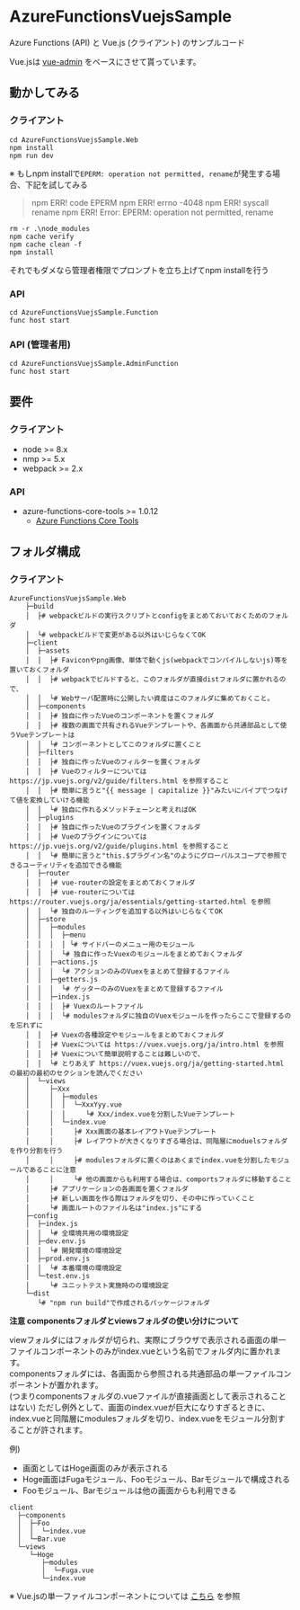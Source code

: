 # AzureFunctionsVuejsSample
Azure Functions (API) と Vue.js (クライアント) のサンプルコード

Vue.jsは [vue-admin](https://github.com/vue-bulma/vue-admin) をベースにさせて貰っています。

## 動かしてみる
### クライアント 
```
cd AzureFunctionsVuejsSample.Web
npm install
npm run dev
```
※ もしnpm installで```EPERM: operation not permitted, rename```が発生する場合、下記を試してみる
> npm ERR! code EPERM
> npm ERR! errno -4048
> npm ERR! syscall rename
> npm ERR! Error: EPERM: operation not permitted, rename
```
rm -r .\node_modules
npm cache verify
npm cache clean -f
npm install
```
それでもダメなら管理者権限でプロンプトを立ち上げてnpm installを行う

### API 
```
cd AzureFunctionsVuejsSample.Function
func host start
```

### API (管理者用)
```
cd AzureFunctionsVuejsSample.AdminFunction
func host start
```

## 要件
### クライアント
* node >= 8.x
* nmp >= 5.x
* webpack >= 2.x
### API
* azure-functions-core-tools >= 1.0.12
    * [Azure Functions Core Tools](https://docs.microsoft.com/ja-jp/azure/azure-functions/functions-run-local)

## フォルダ構成
### クライアント
```
AzureFunctionsVuejsSample.Web
    ├─build
    │  ├# webpackビルドの実行スクリプトとconfigをまとめておいておくためのフォルダ
    │  └# webpackビルドで変更がある以外はいじらなくてOK
    ├─client
    │  ├─assets
    │  │  ├# Faviconやpng画像、単体で動くjs(webpackでコンパイルしないjs)等を置いておくフォルダ
    │  │  ├# webpackでビルドすると、このフォルダが直接distフォルダに置かれるので、
    │  │  └# Webサーバ配置時に公開したい資産はこのフォルダに集めておくこと。
    │  ├─components
    │  │  ├# 独自に作ったVueのコンポーネントを置くフォルダ
    │  │  ├# 複数の画面で共有されるVueテンプレートや、各画面から共通部品として使うVueテンプレートは
    │  │  └# コンポーネントとしてこのフォルダに置くこと
    │  ├─filters
    │  │  ├# 独自に作ったVueのフィルターを置くフォルダ
    │  │  ├# Vueのフィルターについては https://jp.vuejs.org/v2/guide/filters.html を参照すること
    │  │  ├# 簡単に言うと"{{ message | capitalize }}"みたいにパイプでつなげて値を変換していける機能
    │  │  └# 独自に作れるメソッドチェーンと考えればOK
    │  ├─plugins
    │  │  ├# 独自に作ったVueのプラグインを置くフォルダ
    │  │  ├# Vueのプラグインについては https://jp.vuejs.org/v2/guide/plugins.html を参照すること
    │  │  └# 簡単に言うと"this.$プラグイン名"のようにグローバルスコープで参照できるユーティリティを追加できる機能
    │  ├─router
    │  │  ├# vue-routerの設定をまとめておくフォルダ
    │  │  ├# vue-routerについては https://router.vuejs.org/ja/essentials/getting-started.html を参照
    │  │  └# 独自のルーティングを追加する以外はいじらなくてOK
    │  ├─store
    │  │  ├─modules
    │  │  │  ├─menu
    │  │  │  │ └# サイドバーのメニュー用のモジュール
    │  │  │  └# 独自に作ったVuexのモジュールをまとめておくフォルダ
    │  │  ├─actions.js
    │  │  │  └# アクションのみのVuexをまとめて登録するファイル
    │  │  ├─getters.js
    │  │  │  └# ゲッターのみのVuexをまとめて登録するファイル
    │  │  ├─index.js
    │  │  │  ├# Vuexのルートファイル
    │  │  │  └# modulesフォルダに独自のVuexモジュールを作ったらここで登録するのを忘れずに
    │  │  ├# Vuexの各種設定やモジュールをまとめておくフォルダ
    │  │  ├# Vuexについては https://vuex.vuejs.org/ja/intro.html を参照
    │  │  ├# Vuexについて簡単説明することは難しいので、
    │  │  └# とりあえず https://vuex.vuejs.org/ja/getting-started.html の最初の最初のセクションを読んでください
    │  └─views
    │     ├─Xxx
    │     │  ├─modules
    │     │  │  └─XxxYyy.vue
    │     │  │     └# Xxx/index.vueを分割したVueテンプレート
    │     │  └─index.vue
    │     │     ├# Xxx画面の基本レイアウトVueテンプレート
    │     │     ├# レイアウトが大きくなりすぎる場合は、同階層にmoduelsフォルダを作り分割を行う
    │     │     ├# modulesフォルダに置くのはあくまでindex.vueを分割したモジュールであることに注意
    │     │     └# 他の画面からも利用する場合は、comportsフォルダに移動すること
    │     ├# アプリケーションの各画面を置くフォルダ
    │     ├# 新しい画面を作る際はフォルダを切り、その中に作っていくこと
    │     └# 画面ルートのファイル名は"index.js"にする
    ├─config
    │  ├─index.js
    │  │  └# 全環境共用の環境設定
    │  ├─dev.env.js
    │  │  └# 開発環境の環境設定
    │  ├─prod.env.js
    │  │  └# 本番環境の環境設定
    │  └─test.env.js
    │     └# ユニットテスト実施時のの環境設定
    └─dist
       └# "npm run build"で作成されるパッケージフォルダ
```

**注意 componentsフォルダとviewsフォルダの使い分けについて**

viewフォルダにはフォルダが切られ、実際にブラウザで表示される画面の単一ファイルコンポーネントのみがindex.vueという名前でフォルダ内に置かれます。  
componentsフォルダには、各画面から参照される共通部品の単一ファイルコンポーネントが置かれます。  
(つまりcomponentsフォルダの.vueファイルが直接画面として表示されることはない)
ただし例外として、画面のindex.vueが巨大になりすぎるときに、index.vueと同階層にmodulesフォルダを切り、index.vueをモジュール分割することが許されます。

例)

- 画面としてはHoge画面のみが表示される
- Hoge画面はFugaモジュール、Fooモジュール、Barモジュールで構成される
- Fooモジュール、Barモジュールは他の画面からも利用できる

```
client
  ├─components
  │  ├─Foo
  │  │  └─index.vue
  │  └─Bar.vue
  └─views
     └─Hoge
        ├─modules
        │  └─Fuga.vue
        └─index.vue
```

※ Vue.jsの単一ファイルコンポーネントについては [こちら](https://jp.vuejs.org/v2/guide/single-file-components.html) を参照
